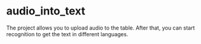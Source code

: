 # audio_into_text
The project allows you to upload audio to the table. After that, you can start recognition to get the text in different languages.
